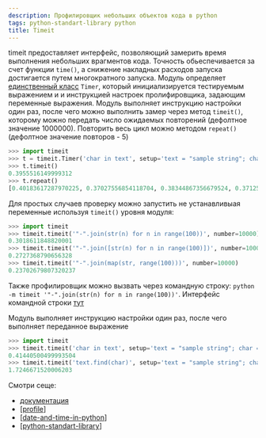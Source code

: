 ```yaml
---
description: Профилировщик небольших объектов кода в python
tags: python-standart-library python
title: Timeit
---
```

timeit предоставляет интерфейс, позволяющий замерить время выполнения небольших врагментов кода. Точность обьеспечивается за счет функции `time()`, а снижение накладных расходов запуска достигается путем многократного запуска. Модуль определяет [единственный класс](https://docs.python.org/3/library/timeit.html#timeit.Timer) `Timer`, который инициализируется тестируемым выражением и и инструкцией настроек пролифировщика, задающим переменные выражения. Модуль выполняет инструкцию настройки один раз, после чего можно выполнить замер через метод `timeit()`, которому можно передать число ожидаемых повторений (дефолтное значение 1000000). Повторить весь цикл можно методом `repeat()` (дефолтное значение повторов - 5)

```python
>>> import timeit
>>> t = timeit.Timer('char in text', setup='text = "sample string"; char = "g"')
>>> t.timeit()
0.3955516149999312
>>> t.repeat()
[0.40183617287970225, 0.37027556854118704, 0.38344867356679524, 0.3712595970846668, 0.37866875250654886]
```

Для простых случаев проверку можно запустить не устанавливыая переменные используя `timeit()` уровня модуля:

```python
>>> import timeit
>>> timeit.timeit('"-".join(str(n) for n in range(100))', number=10000)
0.3018611848820001
>>> timeit.timeit('"-".join([str(n) for n in range(100)])', number=10000)
0.2727368790656328
>>> timeit.timeit('"-".join(map(str, range(100)))', number=10000)
0.23702679807320237
```

Также профилировщик можно вызвать через командную строку: `python -m timeit '"-".join(str(n) for n in range(100))'`. Интерфейс командной строки [тут](https://docs.python.org/3/library/timeit.html#command-line-interface)

Модуль выполняет инструкцию настройки один раз, после чего выполняет переданное выражение

```python
>>> import timeit
>>> timeit.timeit('char in text', setup='text = "sample string"; char = "g"')
0.41440500499993504
>>> timeit.timeit('text.find(char)', setup='text = "sample string"; char = "g"')
1.7246671520006203
```

Смотри сеще:

- [документация](https://docs.python.org/3/library/timeit.html#module-timeit)
- [[profile]]
- [[date-and-time-in-python]]
- [[python-standart-library]]

[//begin]: # "Autogenerated link references for markdown compatibility"
[profile]: profile "Profile"
[date-and-time-in-python]: date-and-time-in-python "Date and time in python"
[python-standart-library]: ../lists/python-standart-library "Стандартная библиотека python и полезные ресурсы"
[//end]: # "Autogenerated link references"